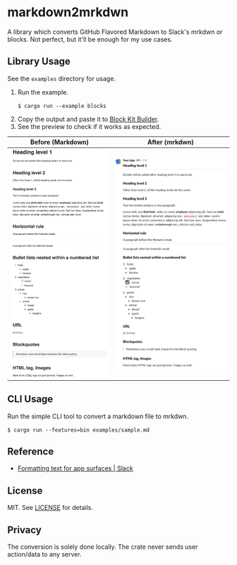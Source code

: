 # markdown2mrkdwn

A library which converts GitHub Flavored Markdown to Slack's mrkdwn or blocks. Not perfect, but it'll be enough for my use cases.

## Library Usage

See the `examples` directory for usage.

1. Run the example.
    ```console
    $ cargo run --example blocks
    ```
2. Copy the output and paste it to [Block Kit Builder](https://app.slack.com/block-kit-builder/).
3. See the preview to check if it works as expected.

| Before (Markdown)              | After (mrkdwn)               |
|--------------------------------|------------------------------|
| ![before](examples/before.png) | ![after](examples/after.png) |

## CLI Usage

Run the simple CLI tool to convert a markdown file to mrkdwn.

```console
$ cargo run --features=bin examples/sample.md
```

## Reference

- [Formatting text for app surfaces | Slack](https://api.slack.com/reference/surfaces/formatting)

## License

MIT. See [LICENSE](LICENSE) for details.

## Privacy

The conversion is solely done locally. The crate never sends user action/data to any server.
